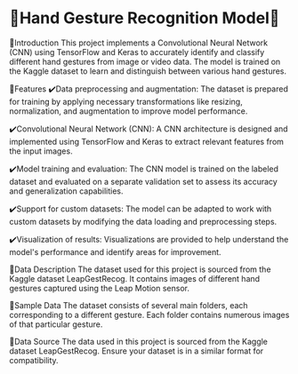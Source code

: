 # 🌟Hand Gesture Recognition Model🌟

🎯Introduction
This project implements a Convolutional Neural Network (CNN) using TensorFlow and Keras to accurately identify and classify different hand gestures from image or video data. The model is trained on the Kaggle dataset to learn and distinguish between various hand gestures.

🎯Features
✔️Data preprocessing and augmentation: The dataset is prepared for training by applying necessary transformations like resizing, normalization, and augmentation to improve model performance.

✔️Convolutional Neural Network (CNN): A CNN architecture is designed and implemented using TensorFlow and Keras to extract relevant features from the input images.

✔️Model training and evaluation: The CNN model is trained on the labeled dataset and evaluated on a separate validation set to assess its accuracy and generalization capabilities.

✔️Support for custom datasets: The model can be adapted to work with custom datasets by modifying the data loading and preprocessing steps.

✔️Visualization of results: Visualizations are provided to help understand the model's performance and identify areas for improvement.

🎯Data Description
The dataset used for this project is sourced from the Kaggle dataset LeapGestRecog. It contains images of different hand gestures captured using the Leap Motion sensor.

🎯Sample Data
The dataset consists of several main folders, each corresponding to a different gesture. Each folder contains numerous images of that particular gesture.

🎯Data Source
The data used in this project is sourced from the Kaggle dataset LeapGestRecog. Ensure your dataset is in a similar format for compatibility.
